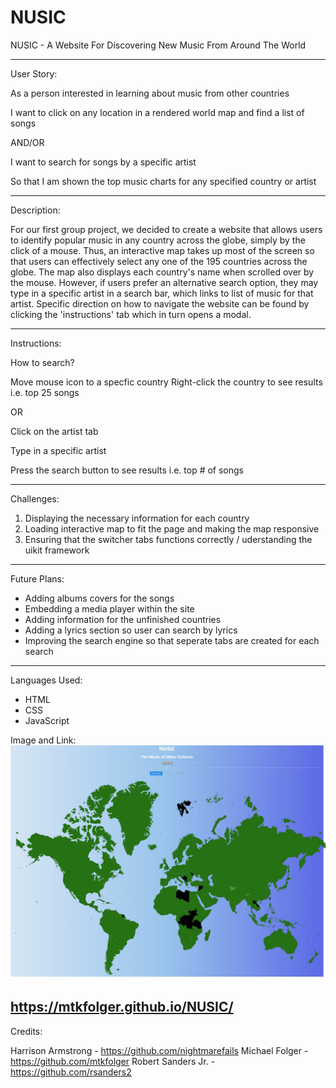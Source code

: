 # NUSIC

NUSIC - A Website For Discovering New Music From Around The World    

---------

User Story:

As a person interested in learning about music from other countries

I want to click on any location in a rendered world map and find a list of songs

AND/OR 

I want to search for songs by a specific artist

So that I am shown the top music charts for any specified country or artist

---------

Description:

For our first group project, we decided to create a website that allows users to identify popular music in any country across the globe, simply by the click of a mouse. Thus, an interactive map takes up most of the screen so that users can effectively select any one of the 195 countries across the globe. The map also displays each country's name when scrolled over by the mouse. However, if users prefer an alternative search option, they may type in a specific artist in a search bar, which links to list of music for that artist. Specific direction on how to navigate the website can be found by clicking the 'instructions' tab which in turn opens a modal. 

---------

Instructions: 

How to search?

Move mouse icon to a specfic country 
Right-click the country to see results i.e. top 25 songs

OR

Click on the artist tab

Type in a specific artist 

Press the search button to see results i.e. top # of songs

---------

Challenges: 

1. Displaying the necessary information for each country
2. Loading interactive map to fit the page and making the map responsive
3. Ensuring that the switcher tabs functions correctly / uderstanding the uikit framework

---------

Future Plans: 

- Adding albums covers for the songs
- Embedding a media player within the site
- Adding information for the unfinished countries
- Adding a lyrics section so user can search by lyrics
- Improving the search engine so that seperate tabs are created for each search

----------

Languages Used: 

- HTML
- CSS
- JavaScript

Image and Link:
![Website Home Page](./assets/images/siteImage.jpeg)

https://mtkfolger.github.io/NUSIC/
----------

Credits:

Harrison Armstrong - https://github.com/nightmarefails
Michael Folger - https://github.com/mtkfolger
Robert Sanders Jr. - https://github.com/rsanders2
